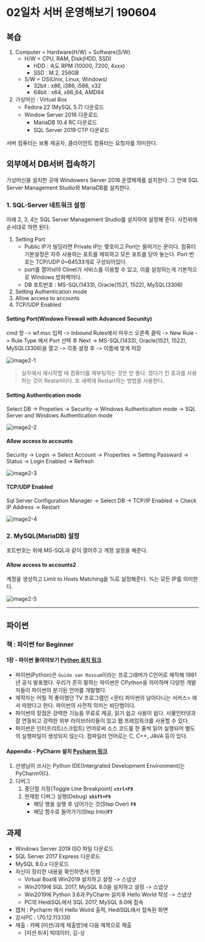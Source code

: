 # 02일차 서버 운영해보기 190604

## 복습

1. Computer = Hardware(H/W) + Software(S/W)
   - H/W = CPU, RAM, Disk(HDD, SSD)
     - HDD : 속도 RPM (10000, 7200, 4xxx)
     - SSD : M.2, 256GB
   - S/W = OS(Unix, Linux, Windows)
     - 32bit : x86, i386, i586, x32
     - 64bit : x64, x86_64, AMD64
2. 가상머신 : Virtual Box
   - Fedora 22 (MySQL 5.7) 다운로드
   - Window Server 2016 다운로드
     - MariaDB 10.4 RC 다운로드
     - SQL Server 2019 CTP 다운로드

서버 컴퓨터는 보통 제공자, 클라이언트 컴퓨터는 요청자를 의미한다.

## 외부에서 DB서버 접속하기

가상머신을 설치한 곳에 Windowers Server 2016 운영체제를 설치한다. 그 안에 SQL Server Management Studio와 MariaDB를 설치한다.

### 1. SQL-Server 네트워크 설정

아래 2, 3, 4는 SQL Server Management Studio를 설치하여 설정해 준다. 사진위에 순서대로 하면 된다.

1. Setting Port
   - Public IP가 빌딩라면 Private IP는 몇호이고 Port는 들어가는 문이다.  컴퓨터 기본설정은 자주 사용하는 포트를 제외하고 모든 포트를 닫아 놓는다. Port 번호는 TCP/UDP 0~64533개로 구성되어있다.
   - port를 열어놔야 Clinet가 서비스를 이용할 수 있고, 이를 설정하는게 기본적으로 Windows 방화벽어다.
   - DB 포트번호 : MS-SQL(1433), Oracle(1521, 1522), MySQL(3306)
2. Setting Authentication mode
3. Allow access to accounts
4. TCP/UDP Enabled

#### Setting Port(Windows Firewall with Advanced Secunity)

cmd 창 -> wf.msc 입력 -> Inbound Rules에서 마우스 오른쪽 클릭 -> New Rule -> Rule Type 에서 Port 선택 후 Next -> MS-SQL(1433), Oracle(1521, 1522), MySQL(3306)을 열고 -> 각종 설정 후 -> 이름에 맞게 저장

![image2-1](./img_day2/2-1.png)

> 실무에서 재시작할 때 컴퓨터를 재부팅하는 것은 안 좋다. 껐다가 킨 효과를 사용하는 것이 Restart이다. 또 새벽에 Restart하는 방법을 사용한다.

#### Setting Authentication mode

Select DB -> Propeties -> Security -> Windows Authentication mode -> SQL Server and Windows Authentication mode

![image2-2](./img_day2/2-2.png)

#### Allow access to accounts

Security -> Login -> Select Account -> Properties -> Setting Passward -> Status -> Login Enabled -> Refresh

![image2-3](./img_day2/2-3.png)

#### TCP/UDP Enabled

Sql Server Configuration Manager -> Select DB -> TCP/IP Enabled -> Check IP Address -> Restart

![image2-4](./img_day2/2-4.png)

### 2. MySQL(MariaDB) 설정

포트번호는 위에 MS-SQL과 같이 열어주고 계정 설정을 해준다.

#### Allow access to accounts2

계정을 생성하고 Limit to Hosts Matching을 %로 설정해준다. %는 모든 IP를 의미한다.

![image2-5](./img_day2/2-5.png)

---

## 파이썬

### 책 : 파이썬 for Beginner

#### 1장 - 파이썬 들여야보기 [Python 설치 링크](https://www.python.org/downloads/)

- 파이썬(Python)은 ``Guido van Rossum``이라는 프로그래머가 C언어로 제작해 1991년 공식 발표했다. 우리가 흔히 말하는 파이썬은 CPython을 의미하며 다양한 개발자들이 파이썬의 분기된 언어를 개발했다.
- 제작자는 어릴 적 좋아했던 TV 프로그램인 <몬티 파이썬의 날아다니는 서커스> 에서 따왔다고 한다. 파이썬의 사전적 의미는 비단뱀이다.
- 파이썬의 장점은 강력한 기능을 무료로 제공, 읽기 쉽고 사용이 쉽다. 사물인터넷과 잘 연동되고 강력한 외부 라이브러리들이 있고 웹 프레임워크를 사용할 수 있다.
- 파이썬은 인터프리트(스크립트) 언어로써 소스 코드를 한 줄씩 읽어 실행되어 별도의 실행파일이 생성되지 않는다. 컴파일러 언어로는 C, C++, JAVA 등이 있다.

#### Appendix - PyCharm 설치 [Pycharm 링크](https://www.jetbrains.com/pycharm/)

1. 선생님이 쓰시는 Python IDE(Intergrated Development Environment)는 PyCharm이다.
2. 디버그
   1. 중단점 지정(Toggle Line Breakpoint) **`ctrl+F8`**
   2. 현재창 디버그 실행(Debug) **`shift+F9`**
      - 해당 행을 실행 후 넘어가는 것(Step Over) **`F8`**
      - 해당 함수로 들어가기(Step Into)**`F7`**

## 과제

- Windows Server 2019 ISO 파일 다운로드
- SQL Server 2017 Express 다운로드
- MySQL 8.0.x 다운로드
- 자신이 정리한 내용을 확인하면서 진행
  - Virtual Box에 Win2019 설치하고 설정 -> 스냅샷
  - Win2019에 SQL 2017, MySQL 8.0을 설치하고 설정 -> 스냅샷
  - Win2019에 Python 3.6과 PyCharm 설치후 Hello World 작성 -> 스냅샷
  - PC의 HeidiSQL에서 SQL 2017, MySQL 8.0에 접속
- 캡처 : Pycharm 에서 Hello Wolrd 출력, HediSQL에서 접속된 화면
- 강사PC : \70.12.113.130
- 제출 : 카페 [미션/과제 제출방]에 다음 제목으로 제출
  - [미션 6/4] 빅데이터, 김-상
